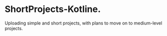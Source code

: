 # ShortProjects-Kotline.
Uploading simple and short projects, with plans to move on to medium-level projects.

